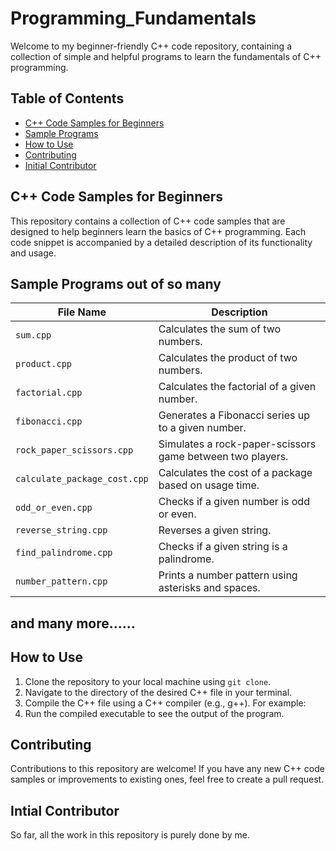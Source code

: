 # Programming_Fundamentals
Welcome to my beginner-friendly C++ code repository, containing a collection of simple and helpful programs to learn the fundamentals of C++ programming.

## Table of Contents
- [C++ Code Samples for Beginners](#cpp-code-samples-for-beginners)
- [Sample Programs](#sample-programs)
- [How to Use](#how-to-use)
- [Contributing](#contributing)
- [Initial Contributor](#initial-contributor)

## C++ Code Samples for Beginners

This repository contains a collection of C++ code samples that are designed to help beginners learn the basics of C++ programming. Each code snippet is accompanied by a detailed description of its functionality and usage.

## Sample Programs out of so many

| File Name           | Description                                                  |
|---------------------|--------------------------------------------------------------|
| `sum.cpp`           | Calculates the sum of two numbers.                          |
| `product.cpp`       | Calculates the product of two numbers.                      |
| `factorial.cpp`     | Calculates the factorial of a given number.                 |
| `fibonacci.cpp`     | Generates a Fibonacci series up to a given number.          |
| `rock_paper_scissors.cpp` | Simulates a rock-paper-scissors game between two players. |
| `calculate_package_cost.cpp` | Calculates the cost of a package based on usage time.  |
| `odd_or_even.cpp`   | Checks if a given number is odd or even.                    |
| `reverse_string.cpp`| Reverses a given string.                                     |
| `find_palindrome.cpp` | Checks if a given string is a palindrome.                 |
| `number_pattern.cpp`| Prints a number pattern using asterisks and spaces.         |

## and many more......

## How to Use

1. Clone the repository to your local machine using `git clone`.
2. Navigate to the directory of the desired C++ file in your terminal.
3. Compile the C++ file using a C++ compiler (e.g., g++). For example:
4. Run the compiled executable to see the output of the program.

## Contributing

Contributions to this repository are welcome! If you have any new C++ code samples or improvements to existing ones, feel free to create a pull request.

## Intial Contributor

So far, all the work in this repository is purely done by me.
